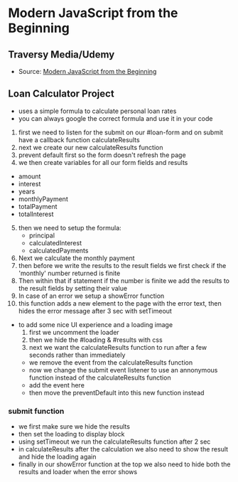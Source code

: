 # Modern JavaScript from the Beginning

## Traversy Media/Udemy

- Source: [Modern JavaScript from the Beginning](https://www.udemy.com/modern-javascript-from-the-beginning/)

## Loan Calculator Project

- uses a simple formula to calculate personal loan rates
- you can always google the correct formula and use it in your code

1. first we need to listen for the submit on our #loan-form and on submit have a callback function calculateResults
2. next we create our new calculateResults function
3. prevent default first so the form doesn't refresh the page
4. we then create variables for all our form fields and results

- amount
- interest
- years
- monthlyPayment
- totalPayment
- totalInterest

5.  then we need to setup the formula:
    - principal
    - calculatedInterest
    - calculatedPayments
6.  Next we calculate the monthly payment
7.  then before we write the results to the result fields we first check if the 'monthly' number returned is finite
8.  Then within that if statement if the number is finite we add the results to the result fields by setting their value
9.  In case of an error we setup a showError function
10. this function adds a new element to the page with the error text, then hides the error message after 3 sec with setTimeout

- to add some nice UI experience and a loading image
  1. first we uncomment the loader
  2. then we hide the #loading & #results with css
  3. next we want the calculateResults function to run after a few seconds rather than immediately
  - we remove the event from the calculateResults function
  - now we change the submit event listener to use an annonymous function instead of the calculateResults function
  - add the event here
  - then move the preventDefault into this new function instead

### submit function

- we first make sure we hide the results
- then set the loading to display block
- using setTimeout we run the calculateResults function after 2 sec
- in calculateResults after the calculation we also need to show the result and hide the loading again
- finally in our showError function at the top we also need to hide both the results and loader when the error shows
